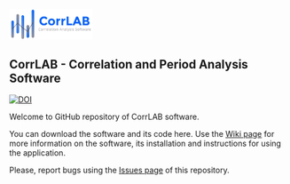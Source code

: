 <img src="https://github.com/jaroslavmerc/corrlab/blob/master/Logo/corrlab_logo.jpg" width="150">
<h2>CorrLAB - Correlation and Period Analysis Software</h2>

[![DOI](https://zenodo.org/badge/96094561.svg)](https://zenodo.org/badge/latestdoi/96094561)

Welcome to GitHub repository of CorrLAB software. 




You can download the software and its code here. Use the [Wiki page](https://github.com/jaroslavmerc/corrlab/wiki) for more information on the software, its installation and instructions for using the application.

Please, report bugs using the [Issues page](https://github.com/jaroslavmerc/corrlab/issues) of this repository.
